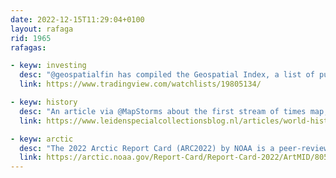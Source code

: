 ```yaml
---
date: 2022-12-15T11:29:04+0100
layout: rafaga
rid: 1965
rafagas:

- keyw: investing
  desc: "@geospatialfin has compiled the Geospatial Index, a list of public worldwide geospatial companies, active and defunct, in case anyone wants to invest in them"
  link: https://www.tradingview.com/watchlists/19805134/

- keyw: history
  desc: "An article via @MapStorms about the first stream of times map, released in the 19th century, uses a visualization technique that represents History as a system of dividing and converging rivers"
  link: https://www.leidenspecialcollectionsblog.nl/articles/world-history-as-river-delta-the-first-stream-of-times-map

- keyw: arctic
  desc: "The 2022 Arctic Report Card (ARC2022) by NOAA is a peer-reviewed, reliable, and concise source that offers an updated view of the state of the Arctic"
  link: https://arctic.noaa.gov/Report-Card/Report-Card-2022/ArtMID/8054/ArticleID/984/2022-Headlines
---
```


